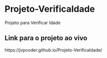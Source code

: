 # Projeto-VerificaIdade
 Projeto para Verificar Idade

<h2>Link para o projeto ao vivo</h2>
https://jvpcoder.github.io/Projeto-VerificaIdade/
